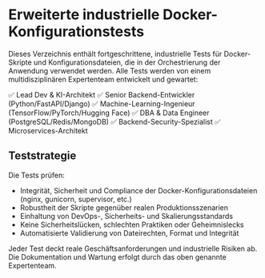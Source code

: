 # Erweiterte industrielle Docker-Konfigurationstests

Dieses Verzeichnis enthält fortgeschrittene, industrielle Tests für Docker-Skripte und Konfigurationsdateien, die in der Orchestrierung der Anwendung verwendet werden. Alle Tests werden von einem multidisziplinären Expertenteam entwickelt und gewartet:

✅ Lead Dev & KI-Architekt
✅ Senior Backend-Entwickler (Python/FastAPI/Django)
✅ Machine-Learning-Ingenieur (TensorFlow/PyTorch/Hugging Face)
✅ DBA & Data Engineer (PostgreSQL/Redis/MongoDB)
✅ Backend-Security-Spezialist
✅ Microservices-Architekt

## Teststrategie

Die Tests prüfen:
- Integrität, Sicherheit und Compliance der Docker-Konfigurationsdateien (nginx, gunicorn, supervisor, etc.)
- Robustheit der Skripte gegenüber realen Produktionsszenarien
- Einhaltung von DevOps-, Sicherheits- und Skalierungsstandards
- Keine Sicherheitslücken, schlechten Praktiken oder Geheimnislecks
- Automatisierte Validierung von Dateirechten, Format und Integrität

Jeder Test deckt reale Geschäftsanforderungen und industrielle Risiken ab. Die Dokumentation und Wartung erfolgt durch das oben genannte Expertenteam.